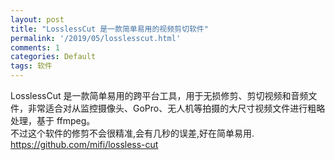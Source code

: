 ```yaml
---
layout: post
title: "LosslessCut 是一款简单易用的视频剪切软件"
permalink: '/2019/05/losslesscut.html'
comments: 1
categories: Default
tags: 软件
---
```

LosslessCut 是一款简单易用的跨平台工具，用于无损修剪、剪切视频和音频文件，非常适合对从监控摄像头、GoPro、无人机等拍摄的大尺寸视频文件进行粗略处理，基于 ffmpeg。  
不过这个软件的修剪不会很精准,会有几秒的误差,好在简单易用.  
https://github.com/mifi/lossless-cut
